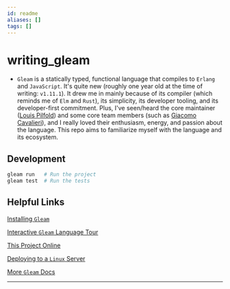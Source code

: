 ```yaml
---
id: readme
aliases: []
tags: []
---
```


# writing_gleam

- `Gleam` is a statically typed, functional language that compiles to `Erlang` and
  `JavaScript`. It's quite new (roughly one year old at the time of writing: `v1.11.1`).
  It drew me in mainly because of its compiler (which reminds me of `Elm` and `Rust`),
  its simplicity, its developer tooling, and its developer-first
  commitment. Plus, I've seen/heard the core maintainer ([Louis Pilfold](https://github.com/lpil))
  and some core team members (such as [Giacomo Cavalieri](https://github.com/giacomocavalieri)),
  and I really loved their enthusiasm, energy, and passion about the language.
  This repo aims to familiarize myself with the language and its ecosystem.

## Development

```sh
gleam run   # Run the project
gleam test  # Run the tests
```

## Helpful Links

[Installing `Gleam`](https://gleam.run/getting-started/installing/)

[Interactive `Gleam` Language Tour](https://tour.gleam.run/)

[This Project Online](https://gleam.run/writing-gleam/)

[Deploying to a `Linux` Server](https://gleam.run/deployment/linux-server/)

[More `Gleam` Docs](https://gleam.run/documentation/#deployment)

---
